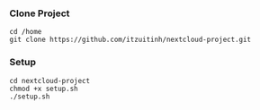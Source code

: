 ### Clone Project
```
cd /home
git clone https://github.com/itzuitinh/nextcloud-project.git
```
### Setup
```
cd nextcloud-project
chmod +x setup.sh
./setup.sh
```
